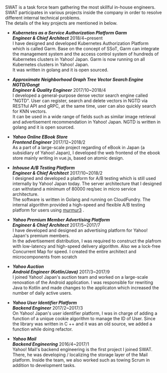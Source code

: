 SWAT is a task force team gathering the most skillful in-house engineers. SWAT participates in various projects inside the company in order to resolve different internal technical problems.  
The details of the key projects are mentioned in below.  

- ***Kubernetes as a Service Authorization Platform Garm  
Engineer & Chief Architect***	2018/4~present  
 I have designed and developed Kubernetes Authorization Platform which is called Garm. Base on the concept of SSoT, Garm can integrate the management system and the access control system of hundreds of Kubernetes clusters in Yahoo! Japan. Garm is now running on all Kubernetes clusters in Yahoo! Japan.  
It was written in golang and it is open sourced.  

- ***Approximate Neighborhood Graph Tree Vector Search Engine NGTD/Gongt  
 Engineer & Quality Engineer***	2017/10~2018/4  
I developed a general-purpose dense vector search engine called "NGTD". User can register, search and delete vectors in NGTD via RESTful API and gRPC, at the same time, user can also quickly search for KNN vectors.  
It can be used in a wide range of fields such as similar image retrieval and advertisement recommendation in Yahoo! Japan. NGTD is written in golang and it is open sourced.  

- ***Yahoo Online EBook Store   
Frontend Engineer***	2017/12~2018/2  
As a part of a large-scale project regarding of eBook in Japan (a subsidiary of Yahoo! Japan), I developed the web frontend of the ebook store mainly writing in vue.js, based on atomic design.  

- ***Inhouse A/B Testing Platform   
Engineer & Chief Architect***	2017/10~2018/2  
I designed and developed a platform for A/B testing which is still used internally by Yahoo! Japan today.  The server architecture that I designed can withstand a minimum of 80000 req/sec in micro service architecture.   
The software is written in Golang and running on CloudFundry.  The internal algorithm provided a high-speed and flexible A/B testing platform for users using [murmur3](https://github.com/kpango/murmur3) .

- ***Yahoo Premium Member Advertising Platform   
Engineer & Chief Architect***	2017/5~2017/7  
I have developed and designed an advertising platform for Yahoo! Japan's premium members.  
In the advertisement distribution, I was required to construct the plafrom with low-latency and high-speed delivery algorithm.  Also we a lock-free Concurrent Map for speed. I created the entire architect and microcomponents from scratch

- ***Yahoo Auction   
Android Engineer (Kotlin/Java)***	2017/3~2017/9  
I joined Yahoo! Japan's auction team and worked on a large-scale renovation of the Android application.  I was responsible for rewriting Java to Kotlin and made changes to the applicaton which increased the number of daily active users.

- ***Yahoo User Identifier Platform   
Backend Engineer***	2017/2~2017/3  
On Yahoo! Japan's user identifier platform, I was in charge of adding a function of a unique cookie algorithm to manage the ID of User.  Since the library was written in C ++ and it was an old source, we added a function while doing refactor.

- ***Yahoo Mail   
Backend Engineering***	2016/4~2017/1  
Yahoo! Mail's backend engineering is the first project I joined SWAT.  
There, he was developing / localizing the storage layer of the Mail platform.  Inside the team, we also worked such as towing Scrum in addition to development tasks.
